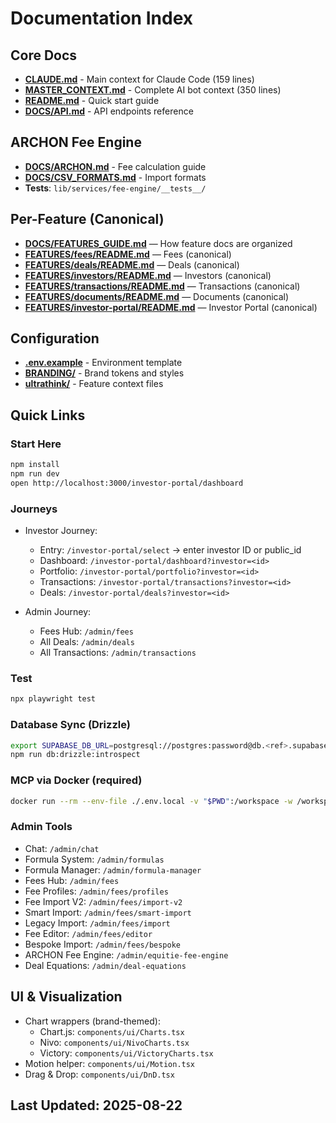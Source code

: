 # Documentation Index

## Core Docs

- **[CLAUDE.md](./CLAUDE.md)** - Main context for Claude Code (159 lines)
- **[MASTER_CONTEXT.md](./MASTER_CONTEXT.md)** - Complete AI bot context (350 lines)
- **[README.md](./README.md)** - Quick start guide
- **[DOCS/API.md](./DOCS/API.md)** - API endpoints reference

## ARCHON Fee Engine

- **[DOCS/ARCHON.md](./DOCS/ARCHON.md)** - Fee calculation guide
- **[DOCS/CSV_FORMATS.md](./DOCS/CSV_FORMATS.md)** - Import formats
- **Tests**: `lib/services/fee-engine/__tests__/`

## Per-Feature (Canonical)

- **[DOCS/FEATURES_GUIDE.md](./DOCS/FEATURES_GUIDE.md)** — How feature docs are organized
- **[FEATURES/fees/README.md](./FEATURES/fees/README.md)** — Fees (canonical)
- **[FEATURES/deals/README.md](./FEATURES/deals/README.md)** — Deals (canonical)
- **[FEATURES/investors/README.md](./FEATURES/investors/README.md)** — Investors (canonical)
- **[FEATURES/transactions/README.md](./FEATURES/transactions/README.md)** — Transactions (canonical)
- **[FEATURES/documents/README.md](./FEATURES/documents/README.md)** — Documents (canonical)
- **[FEATURES/investor-portal/README.md](./FEATURES/investor-portal/README.md)** — Investor Portal (canonical)

## Configuration

- **[.env.example](./.env.example)** - Environment template
- **[BRANDING/](./BRANDING/)** - Brand tokens and styles
- **[ultrathink/](./ultrathink/)** - Feature context files

## Quick Links

### Start Here

```bash
npm install
npm run dev
open http://localhost:3000/investor-portal/dashboard
```

### Journeys

- Investor Journey:

  - Entry: `/investor-portal/select` → enter investor ID or public_id
  - Dashboard: `/investor-portal/dashboard?investor=<id>`
  - Portfolio: `/investor-portal/portfolio?investor=<id>`
  - Transactions: `/investor-portal/transactions?investor=<id>`
  - Deals: `/investor-portal/deals?investor=<id>`

- Admin Journey:
  - Fees Hub: `/admin/fees`
  - All Deals: `/admin/deals`
  - All Transactions: `/admin/transactions`

### Test

```bash
npx playwright test
```

### Database Sync (Drizzle)

```bash
export SUPABASE_DB_URL=postgresql://postgres:password@db.<ref>.supabase.co:5432/postgres
npm run db:drizzle:introspect
```

### MCP via Docker (required)

```bash
docker run --rm --env-file ./.env.local -v "$PWD":/workspace -w /workspace your-mcp-image:latest
```

### Admin Tools

- Chat: `/admin/chat`
- Formula System: `/admin/formulas`
- Formula Manager: `/admin/formula-manager`
- Fees Hub: `/admin/fees`
- Fee Profiles: `/admin/fees/profiles`
- Fee Import V2: `/admin/fees/import-v2`
- Smart Import: `/admin/fees/smart-import`
- Legacy Import: `/admin/fees/import`
- Fee Editor: `/admin/fees/editor`
- Bespoke Import: `/admin/fees/bespoke`
- ARCHON Fee Engine: `/admin/equitie-fee-engine`
- Deal Equations: `/admin/deal-equations`

## UI & Visualization

- Chart wrappers (brand-themed):
  - Chart.js: `components/ui/Charts.tsx`
  - Nivo: `components/ui/NivoCharts.tsx`
  - Victory: `components/ui/VictoryCharts.tsx`
- Motion helper: `components/ui/Motion.tsx`
- Drag & Drop: `components/ui/DnD.tsx`

## Last Updated: 2025-08-22
